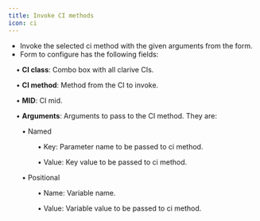 ```yaml
---
title: Invoke CI methods
icon: ci
---
```

* Invoke the selected ci method with the given arguments from the form. 
* Form to configure has the following fields: <br />

&nbsp; &nbsp; • **CI class**: Combo box with all clarive CIs. <br />

&nbsp; &nbsp; • **CI method**: Method from the CI to invoke. <br />

&nbsp; &nbsp; • **MID**: CI mid. <br />

&nbsp; &nbsp; • **Arguments**: Arguments to pass to the CI method. They are: <br />

&nbsp; &nbsp;&nbsp; &nbsp; • Named <br />

&nbsp; &nbsp;&nbsp; &nbsp; &nbsp; &nbsp; &nbsp; &nbsp; • Key: Parameter name to be passed to ci method. <br />

&nbsp; &nbsp;&nbsp; &nbsp; &nbsp; &nbsp; &nbsp; &nbsp; • Value: Key value to be passed to ci method. <br />

&nbsp; &nbsp;&nbsp; &nbsp; • Positional <br />

&nbsp; &nbsp;&nbsp; &nbsp; &nbsp; &nbsp; &nbsp; &nbsp; • Name: Variable name. <br />

&nbsp; &nbsp;&nbsp; &nbsp; &nbsp; &nbsp; &nbsp; &nbsp; • Value: Variable value to be passed to ci method.

